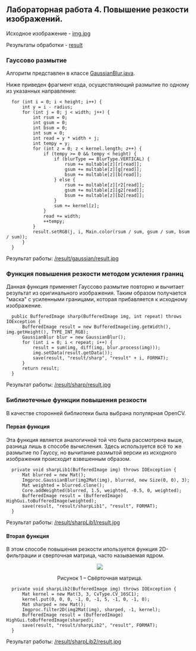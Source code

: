## Лабораторная работа 4. Повышение резкости изображений.

Исходное изображение - [img.jpg](https://github.com/IvanHattler/Practice03/blob/master/src/main/resources/img.jpg)

Результаты обработки - [result](https://github.com/IvanHattler/Practice03/tree/master/result)

### Гауссово размытие
Алгоритм представлен в классе [GaussianBlur.java](https://github.com/IvanHattler/Practice03/blob/master/src/main/java/GaussianBlur.java).

Ниже приведен фрагмент кода, осуществляющий размытие по одному из указанных направление:
```
  for (int i = 0; i < height; i++) {
      int y = i - radius;
      for (int j = 0; j < width; j++) {
          int rsum = 0;
          int gsum = 0;
          int bsum = 0;
          int sum = 0;
          int read = y * width + j;
          int tempy = y;
          for (int z = 0; z < kernel.length; z++) {
              if (tempy >= 0 && tempy < height) {
                  if (blurType == BlurType.VERTICAL) {
                      rsum += multable[z][r[read]];
                      gsum += multable[z][g[read]];
                      bsum += multable[z][b[read]];
                  } else {
                      rsum += multable[z][r2[read]];
                      gsum += multable[z][g2[read]];
                      bsum += multable[z][b2[read]];
                  }
                  sum += kernel[z];
              }
              read += width;
              ++tempy;
          }
          result.setRGB(j, i, Main.color(rsum / sum, gsum / sum, bsum / sum));
      }
  }
```
Результат работы: [/result/gaussian/result.jpg](https://github.com/IvanHattler/Practice03/tree/master/result/gaussian/result.jpg)

### Функция повышения резкости методом усиления границ
Данная функция применяет Гауссово размытие повторно и вычитает результат из оригинального изображения. Таким образом получается "маска" с усиленными границами, которая прибавляется к исходному изображение. 
```
  public BufferedImage sharp(BufferedImage img, int repeat) throws IOException {
      BufferedImage result = new BufferedImage(img.getWidth(), img.getHeight(), TYPE_INT_RGB);
      GaussianBlur blur = new GaussianBlur();
      for (int i = 0; i < repeat; i++) {
          result = sum(img, diff(img, blur.process(img)));
          img.setData(result.getData());
          save(result, "result/sharp", "result" + i, FORMAT);
      }
      return result;
  }
```
Результат работы: [/result/sharp/result.jpg](https://github.com/IvanHattler/Practice03/tree/master/result/sharp/result2.jpg)

### Библиотечные функции повышения резкости
В качестве сторонней библиотеки была выбрана популярная OpenCV.

#### Первая функция
Эта функция является аналогичной той что была рассмотрена выше, разница лишь в способе вычисления. Здесь используется всё то же размытие по Гауссу, но вычитание размытой версии из исходного изображения происходит взвешенным образом.
```
  private void sharpLib1(BufferedImage img) throws IOException {
      Mat blurred = new Mat();
      Imgproc.GaussianBlur(img2Mat(img), blurred, new Size(0, 0), 3);
      Mat weighted = blurred.clone();
      Core.addWeighted(blurred, 1.5, weighted, -0.5, 0, weighted);
      BufferedImage result = (BufferedImage) HighGui.toBufferedImage(weighted);
      save(result, "result/sharpLib1", "result", FORMAT);
  }
```
Результат работы: [/result/sharpLib1/result.jpg](https://github.com/IvanHattler/Practice03/tree/master/result/sharpLib1/result.jpg)

#### Вторая функция
В этом способе повышения резкости ипользуется функция 2D-фильтрации и сверточная матрица, часто называемая ядром. 

<div align="center">
  <img src="https://user-images.githubusercontent.com/57611938/166205549-e30d8713-5763-441d-a8d7-d83c37366d3d.png"/>
  
  Рисунок 1 – Свёрточная матрица. 
</div>

```
  private void sharpLib2(BufferedImage img) throws IOException {
      Mat kernel = new Mat(3, 3, CvType.CV_16SC1);
      kernel.put(0, 0, 0, -1, 0, -1, 5, -1, 0, -1, 0);
      Mat sharped = new Mat();
      Imgproc.filter2D(img2Mat(img), sharped, -1, kernel);
      BufferedImage result = (BufferedImage) HighGui.toBufferedImage(sharped);
      save(result, "result/sharpLib2", "result", FORMAT);
  }
```
Результат работы: [/result/sharpLib2/result.jpg](https://github.com/IvanHattler/Practice03/tree/master/result/sharpLib2/result.jpg)
